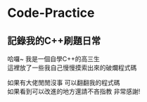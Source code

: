 # Code-Practice
## 記錄我的C++刷題日常  
哈囉~ 我是一個自學C++的高三生  
這裡放了一些我自己慢慢摸索出來的破爛程式碼  

如果有大佬閒閒沒事 可以翻翻我的程式碼  
如果看到可以改進的地方還請不吝指教 非常感謝!  